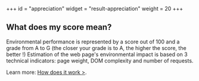 +++
id = "appreciation"
widget = "result-appreciation"
weight = 20
+++

## What does my score mean?

[//]: # "TODO: Le texte change en fonction du résultat"

Environmental performance is represented by a score out of 100 and a grade from A to G (the closer your grade is to A, the higher the score, the better !)
Estimation of the web page's environmental impact is based on 3 technical indicators: page weight, DOM complexity and number of requests.

Learn more:
[How does it work >](/en/how-it-works/).
